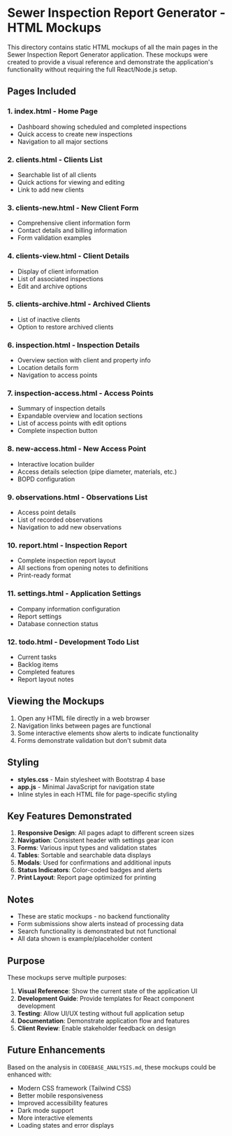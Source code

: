 # Sewer Inspection Report Generator - HTML Mockups

This directory contains static HTML mockups of all the main pages in the Sewer Inspection Report Generator application. These mockups were created to provide a visual reference and demonstrate the application's functionality without requiring the full React/Node.js setup.

## Pages Included

### 1. **index.html** - Home Page
- Dashboard showing scheduled and completed inspections
- Quick access to create new inspections
- Navigation to all major sections

### 2. **clients.html** - Clients List
- Searchable list of all clients
- Quick actions for viewing and editing
- Link to add new clients

### 3. **clients-new.html** - New Client Form
- Comprehensive client information form
- Contact details and billing information
- Form validation examples

### 4. **clients-view.html** - Client Details
- Display of client information
- List of associated inspections
- Edit and archive options

### 5. **clients-archive.html** - Archived Clients
- List of inactive clients
- Option to restore archived clients

### 6. **inspection.html** - Inspection Details
- Overview section with client and property info
- Location details form
- Navigation to access points

### 7. **inspection-access.html** - Access Points
- Summary of inspection details
- Expandable overview and location sections
- List of access points with edit options
- Complete inspection button

### 8. **new-access.html** - New Access Point
- Interactive location builder
- Access details selection (pipe diameter, materials, etc.)
- BOPD configuration

### 9. **observations.html** - Observations List
- Access point details
- List of recorded observations
- Navigation to add new observations

### 10. **report.html** - Inspection Report
- Complete inspection report layout
- All sections from opening notes to definitions
- Print-ready format

### 11. **settings.html** - Application Settings
- Company information configuration
- Report settings
- Database connection status

### 12. **todo.html** - Development Todo List
- Current tasks
- Backlog items
- Completed features
- Report layout notes

## Viewing the Mockups

1. Open any HTML file directly in a web browser
2. Navigation links between pages are functional
3. Some interactive elements show alerts to indicate functionality
4. Forms demonstrate validation but don't submit data

## Styling

- **styles.css** - Main stylesheet with Bootstrap 4 base
- **app.js** - Minimal JavaScript for navigation state
- Inline styles in each HTML file for page-specific styling

## Key Features Demonstrated

1. **Responsive Design**: All pages adapt to different screen sizes
2. **Navigation**: Consistent header with settings gear icon
3. **Forms**: Various input types and validation states
4. **Tables**: Sortable and searchable data displays
5. **Modals**: Used for confirmations and additional inputs
6. **Status Indicators**: Color-coded badges and alerts
7. **Print Layout**: Report page optimized for printing

## Notes

- These are static mockups - no backend functionality
- Form submissions show alerts instead of processing data
- Search functionality is demonstrated but not functional
- All data shown is example/placeholder content

## Purpose

These mockups serve multiple purposes:
1. **Visual Reference**: Show the current state of the application UI
2. **Development Guide**: Provide templates for React component development
3. **Testing**: Allow UI/UX testing without full application setup
4. **Documentation**: Demonstrate application flow and features
5. **Client Review**: Enable stakeholder feedback on design

## Future Enhancements

Based on the analysis in `CODEBASE_ANALYSIS.md`, these mockups could be enhanced with:
- Modern CSS framework (Tailwind CSS)
- Better mobile responsiveness
- Improved accessibility features
- Dark mode support
- More interactive elements
- Loading states and error displays